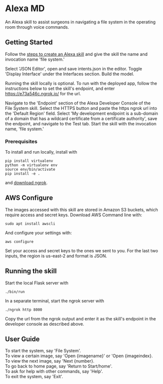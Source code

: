 # Alexa MD

An Alexa skill to assist surgeons in navigating a file system in the operating room through voice commands.

## Getting Started

Follow the [steps to create an Alexa skill](https://developer.amazon.com/docs/devconsole/create-a-skill-and-choose-the-interaction-model.html#create-a-new-skill) and give the skill the name and invocation name 'file system.'

Select 'JSON Editor', open and save intents.json in the editor. Toggle 'Display Interface' under the Interfaces section. Build the model.

Running the skill locally is optional. To run with the deployed app, follow the instructions below to set the skill's endpoint, and enter https://e73a546c.ngrok.io/ for the url.

Navigate to the 'Endpoint' section of the Alexa Developer Console of the File System skill. Select the HTTPS button and paste the https ngrok url into the 'Default Region' field. Select 'My development endpoint is a sub-domain of a domain that has a wildcard certificate from a certificate authority', save the endpoint, and navigate to the Test tab. Start the skill with the invocation name, 'file system.'

### Prerequisites

To install and run locally, install  with

```
pip install virtualenv
python -m virtualenv env
source env/bin/activate
pip install -e .
```
and [download ngrok](https://ngrok.com/download).

## AWS Configure

The images accessed with this skill are stored in Amazon S3 buckets, which require access and secret keys.
Download AWS Command line with:

```
sudo apt install awscli
```

And configure your settings with:

```
aws configure
```

Set your access and secret keys to the ones we sent to you. For the last two inputs, the region is us-east-2 and format is JSON.

## Running the skill

Start the local Flask server with

```
./bin/run
```

In a separate terminal, start the ngrok server with

```
./ngrok http 8000
```

Copy the url from the ngrok output and enter it as the skill's endpoint in the developer console as described above.

## User Guide
To start the system, say 'File System'.<br/>
To view a certain image, say 'Open {imagename}' or 'Open {imageindex}.<br/>
To view the next image, say 'Next {number}.<br/>
To go back to home page, say 'Return to Start/home'.<br/>
To ask for help with other commands, say 'Help'.<br/>
To exit the system, say 'Exit'.<br/>
